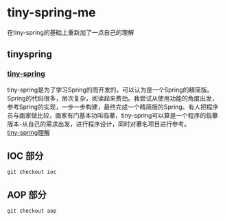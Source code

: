 # tiny-spring-me
在tiny-spring的基础上重新加了一点自己的理解
## tinyspring
### [tiny-spring](https://github.com/code4craft/tiny-spring)
tiny-spring是为了学习Spring的而开发的，可以认为是一个Spring的精简版。Spring的代码很多，层次复杂，阅读起来费劲。我尝试从使用功能的角度出发，参考Spring的实现，一步一步构建，最终完成一个精简版的Spring。有人把程序员与画家做比较，画家有门基本功叫临摹，tiny-spring可以算是一个程序的临摹版本-从自己的需求出发，进行程序设计，同时对著名项目进行参考。       
[tiny-spring理解](https://www.zybuluo.com/dugu9sword/note/382745#tiny-spring-%E5%88%86%E6%9E%90)

## IOC 部分
```
git checkout ioc

```


## AOP 部分

```
git checkout aop

```

